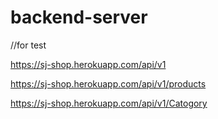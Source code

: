 # backend-server
//for test

https://sj-shop.herokuapp.com/api/v1

https://sj-shop.herokuapp.com/api/v1/products

https://sj-shop.herokuapp.com/api/v1/Catogory

